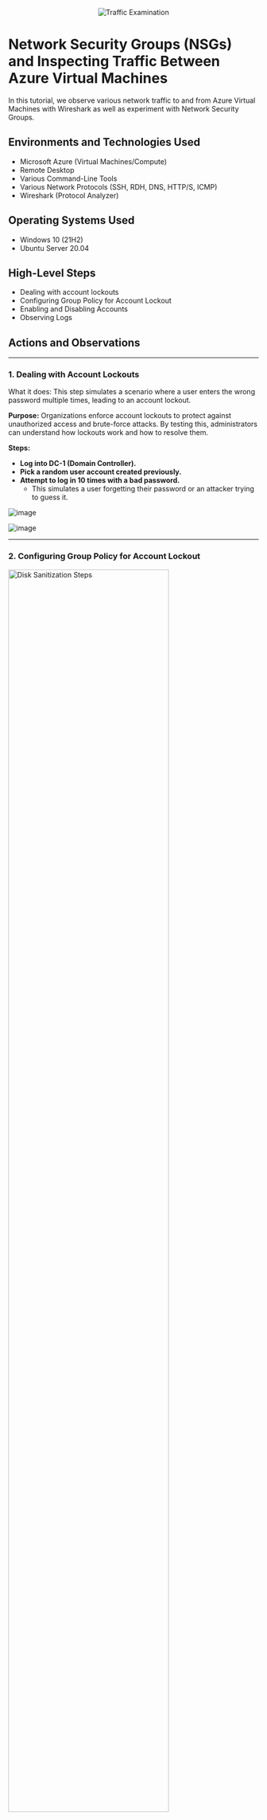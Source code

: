 <p align="center">
<img src="https://i.imgur.com/Ua7udoS.png" alt="Traffic Examination"/>
</p>

<h1>Network Security Groups (NSGs) and Inspecting Traffic Between Azure Virtual Machines</h1>
In this tutorial, we observe various network traffic to and from Azure Virtual Machines with Wireshark as well as experiment with Network Security Groups. <br />

<h2>Environments and Technologies Used</h2>

- Microsoft Azure (Virtual Machines/Compute)
- Remote Desktop
- Various Command-Line Tools
- Various Network Protocols (SSH, RDH, DNS, HTTP/S, ICMP)
- Wireshark (Protocol Analyzer)

<h2>Operating Systems Used </h2>

- Windows 10 (21H2)
- Ubuntu Server 20.04

<h2>High-Level Steps</h2>

- Dealing with account lockouts
- Configuring Group Policy for Account Lockout
- Enabling and Disabling Accounts
- Observing Logs

<h2>Actions and Observations</h2>

---

### **1. Dealing with Account Lockouts**  

What it does: This step simulates a scenario where a user enters the wrong password multiple times, leading to an account lockout.  

**Purpose:** Organizations enforce account lockouts to protect against unauthorized access and brute-force attacks. By testing this, administrators can understand how lockouts work and how to resolve them.  

**Steps:**  
- **Log into DC-1 (Domain Controller).**  
- **Pick a random user account created previously.**  
- **Attempt to log in 10 times with a bad password.**  
  - This simulates a user forgetting their password or an attacker trying to guess it.
 
![image](https://github.com/user-attachments/assets/7c5b592c-ffa8-446c-82f6-4fa76962e9e9)

![image](https://github.com/user-attachments/assets/a7e6f10f-a7c0-437c-a9ac-5b00a84d48af)

---

### 2. Configuring Group Policy for Account Lockout 
<p>
<img src="https://i.imgur.com/DJmEXEB.png" height="80%" width="80%" alt="Disk Sanitization Steps"/>
</p>
What it does: This step modifies security settings so that an account locks out after five incorrect login attempts instead of the default settings.  

**Purpose:** Setting a limit on failed login attempts helps prevent brute-force attacks while maintaining security for legitimate users.  

**Steps:**  
- **Configure the "Account Lockout Threshold" policy in Group Policy to lock accounts after five failed attempts.**  
- **Attempt to log in six times with a bad password.**  
  - The account should now be locked due to the new policy.  
- **Observe that the account is locked in Active Directory.**  
  - This confirms that the policy is working as expected.  
- **Unlock the account and reset the password.**  
  - This step ensures that an administrator can restore access when needed.  
- **Attempt to log in with the new password.**  
  - Verifies that the account is functioning again.  

---

### **3. Enabling and Disabling Accounts**  
<p>
<img src="https://i.imgur.com/DJmEXEB.png" height="80%" width="80%" alt="Disk Sanitization Steps"/>
</p>
What it does: This step demonstrates how administrators can disable and re-enable user accounts in Active Directory.  

**Purpose:** Disabling accounts is useful when employees leave the company or need temporary access restrictions without deleting their accounts.  

**Steps:**  
- **Disable the same user account in Active Directory.**  
- **Attempt to log in with it and observe the error message.**  
  - Confirms that disabled accounts cannot be accessed.
 
Checking user login created in active directory
![image](https://github.com/user-attachments/assets/6e4aaa33-5499-41dd-8d83-8fdb010eb030)

- **Re-enable the account in Active Directory.**  
- **Attempt to log in again.**  
  - Verifies that the account is now active and accessible.  

![image](https://github.com/user-attachments/assets/a349fceb-3829-4042-8184-b8b5df3dc379)

---

### **4. Observing Logs**  
<p>
<img src="https://i.imgur.com/DJmEXEB.png" height="80%" width="80%" alt="Disk Sanitization Steps"/>
</p>
This step involves checking system logs on both the Domain Controller and the client machine to track authentication events. 

Observe that the account has been locked out within Active Directory
![image](https://github.com/user-attachments/assets/cc0a4d82-0924-4771-b185-99eb41bc6498)

**Purpose:** Logs help administrators monitor failed login attempts, security threats, and troubleshooting issues related to user authentication.  

**Steps:**  
- **Observe the security logs in the Domain Controller.**  
  - This shows details about failed login attempts, account lockouts, and password resets.
 
![image](https://github.com/user-attachments/assets/bf732a9f-9478-4eb0-9ca2-b3561ac675a2)

- **Observe the logs on the client machine.**  
  - Helps verify if the client machine properly logged authentication events.  

---


Create Users
![image](https://github.com/user-attachments/assets/736f60ab-6be7-4d6c-bdd6-0e00e2e6f095)
Checking user login created in active directory
![image](https://github.com/user-attachments/assets/6e4aaa33-5499-41dd-8d83-8fdb010eb030)







